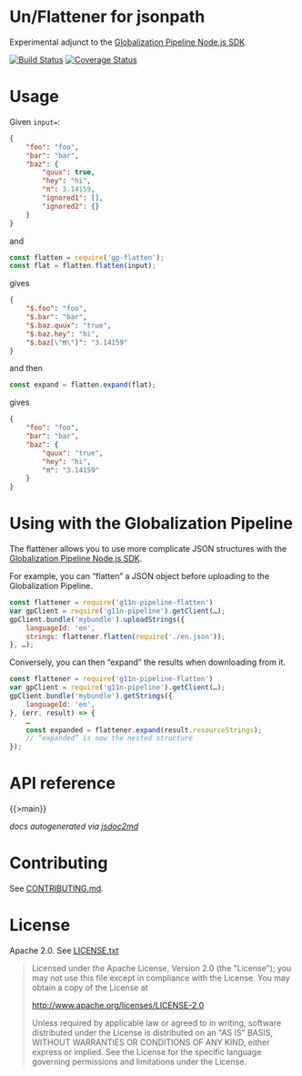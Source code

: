 Un/Flattener for jsonpath
=========================

Experimental adjunct to the
[Globalization Pipeline Node.js SDK](https://github.com/IBM-Bluemix/gp-js-client).

[![Build Status](https://travis-ci.org/srl295/gp-js-flatten.svg?branch=master)](https://travis-ci.org/srl295/gp-js-flatten)
[![Coverage Status](https://coveralls.io/repos/github/srl295/gp-js-flatten/badge.svg)](https://coveralls.io/github/srl295/gp-js-flatten)


Usage
===

Given `input=`:

```json
{
    "foo": "foo",
    "bar": "bar",
    "baz": {
        "quux": true,
        "hey": "hi",
        "π": 3.14159,
        "ignored1": [],
        "ignored2": {}
    }
}
```

and

```js
const flatten = require('gp-flatten');
const flat = flatten.flatten(input);
```

gives

```json
{
    "$.foo": "foo",
    "$.bar": "bar",
    "$.baz.quux": "true",
    "$.baz.hey": "hi",
    "$.baz[\"π\"]": "3.14159"
}
```

and then

```js
const expand = flatten.expand(flat);
```

gives


```json
{
    "foo": "foo",
    "bar": "bar",
    "baz": {
        "quux": "true",
        "hey": "hi",
        "π": "3.14159"
    }
}
```

Using with the Globalization Pipeline
===

The flattener allows you to use more complicate JSON structures with the [Globalization Pipeline Node.js SDK](https://github.com/IBM-Bluemix/gp-js-client).

For example, you can “flatten” a JSON object before uploading to the Globalization Pipeline.

```js
const flattener = require('g11n-pipeline-flatten')
var gpClient = require('g11n-pipeline').getClient(…);
gpClient.bundle('mybundle').uploadStrings({
    languageId: 'en',
    strings: flattener.flatten(require('./en.json'));
}, …);
```

Conversely, you can then “expand” the results when downloading from it.

```js
const flattener = require('g11n-pipeline-flatten')
var gpClient = require('g11n-pipeline').getClient(…);
gpClient.bundle('mybundle').getStrings({
    languageId: 'en',
}, (err, result) => {
    …
    const expanded = flattener.expand(result.resourceStrings);
    // “expanded” is now the nested structure
});
```





API reference
===

{{>main}}

*docs autogenerated via [jsdoc2md](https://github.com/jsdoc2md/jsdoc-to-markdown)*

Contributing
===
See [CONTRIBUTING.md](CONTRIBUTING.md).

License
===
Apache 2.0. See [LICENSE.txt](LICENSE.txt)

> Licensed under the Apache License, Version 2.0 (the "License");
> you may not use this file except in compliance with the License.
> You may obtain a copy of the License at
> 
> http://www.apache.org/licenses/LICENSE-2.0
> 
> Unless required by applicable law or agreed to in writing, software
> distributed under the License is distributed on an "AS IS" BASIS,
> WITHOUT WARRANTIES OR CONDITIONS OF ANY KIND, either express or implied.
> See the License for the specific language governing permissions and
> limitations under the License.
